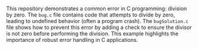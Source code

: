 This repository demonstrates a common error in C programming: division by zero.  The `bug.c` file contains code that attempts to divide by zero, leading to undefined behavior (often a program crash). The `bugSolution.c` file shows how to prevent this error by adding a check to ensure the divisor is not zero before performing the division. This example highlights the importance of robust error handling in C applications.